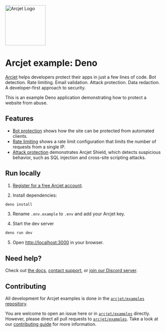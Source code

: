 <!-- markdownlint-disable MD033 MD041 -->
<a href="https://arcjet.com" target="_arcjet-home">
  <picture>
    <source media="(prefers-color-scheme: dark)" srcset="https://arcjet.com/logo/arcjet-dark-lockup-voyage-horizontal.svg">
    <img src="https://arcjet.com/logo/arcjet-light-lockup-voyage-horizontal.svg" alt="Arcjet Logo" height="128" width="auto">
  </picture>
</a>

# Arcjet example: Deno

[Arcjet](https://arcjet.com) helps developers protect their apps in just a few
lines of code. Bot detection. Rate limiting. Email validation. Attack
protection. Data redaction. A developer-first approach to security.

This is an example Deno application demonstrating how to protect a website
from abuse.

## Features

- [Bot protection](https://docs.arcjet.com/bot-protection/quick-start) shows how
  the site can be protected from automated clients.
- [Rate limiting](https://docs.arcjet.com/rate-limiting/quick-start) shows a
  rate limit configuration that limits the number of requests from a single IP.
- [Attack protection](https://docs.arcjet.com/shield/quick-start) demonstrates
  Arcjet Shield, which detects suspicious behavior, such as SQL injection and
  cross-site scripting attacks.

## Run locally

1. [Register for a free Arcjet account](https://app.arcjet.com).

2. Install dependencies:

```bash
deno install
```

3. Rename `.env.example` to `.env` and add your Arcjet key.

4. Start the dev server

```bash
deno run dev
```

5. Open [http://localhost:3000](http://localhost:3000) in your browser.

## Need help?

Check out [the docs](https://docs.arcjet.com/), [contact
support](https://docs.arcjet.com/support), or [join our Discord
server](https://arcjet.com/discord).

## Contributing

All development for Arcjet examples is done in the
[`arcjet/examples` repository](https://github.com/arcjet/examples).

You are welcome to open an issue here or in
[`arcjet/examples`](https://github.com/arcjet/examples/issues) directly.
However, please direct all pull requests to
[`arcjet/examples`](https://github.com/arcjet/examples/pulls). Take a look at
our
[contributing guide](https://github.com/arcjet/examples/blob/main/CONTRIBUTING.md)
for more information.

